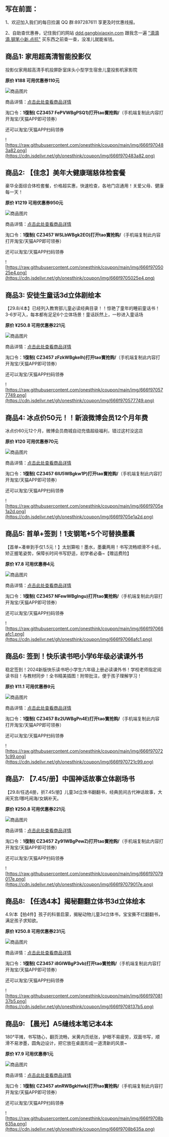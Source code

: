 ## 写在前面：

1、欢迎加入我们的每日捡漏 QQ 群:897287611 享更及时优惠线报。

2、自助查优惠券，记住我们的网站 [ddd.gangbixiaoxin.com](https://ddd.gangbixiaoxin.com) 跟我念一遍 ["滴滴滴.钢笔小新.点抗"](https://ddd.gangbixiaoxin.com) 买东西之前查一查，没准儿就能省钱。

## 商品1: 家用超高清智能投影仪

投影仪家用超高清手机投屏卧室床头小型学生宿舍儿童投影机家影院

**原价 ¥188 可用优惠券110元**

![商品图片](https://img.alicdn.com/bao/uploaded/i4/2215605545793/O1CN01VqdH8p1sfFMxOXGEh_!!0-item_pic.jpg)

商品详情：[点击此处查看商品详情](https://s.click.taobao.com/t?e=m%3D2%26s%3DUq7ImfZP94tw4vFB6t2Z2ueEDrYVVa64yK8Cckff7TXLWlSKdGSYDvm2Ds%2FN8PiQlovu%2FCElQOvWbLW7uhxyboGvCrJWHk1%2FTyVl44vrPmd3miNKHWpinpVm%2FOAUUFw71qrpxiwMoCNxc1AtbZGVS9wGvdsW0flyCFPYbItiGhDNEPXytV9ALoS4zvCRUrquoyF83giXy5x47tmOy9MNcv0kc8ikQ9ohYGoTS1C7oV2W0CLlQbqxpBv8uVaC7%2FP73A3TGbMc325TU1UpnLcQJ9kYvQZuIwx3oGeIQL4Fi9Ei8mRWDxUtQ9TUpn3L232ShgcbUccTft%2B228n1ngbVmA%3D%3D&amp;union_lens=lensId:TAPI@1718589167@0bbb31ba_0d74_19023e598e2_bc53@01)

淘口令：**1復制( CZ3457 FePVWBgPSQ1)打开tao寳抢购/**（手机端复制此内容打开淘宝/天猫APP即可领券）</p>

还可以淘宝/天猫APP扫码领券

![https://raw.githubusercontent.com/onesthink/coupon/main/img/666f970483a82.png](https://cdn.jsdelivr.net/gh/onesthink/coupon/img/666f970483a82.png)

## 商品2: 【佳念】美年大健康瑞慈体检套餐

豪华全面综合体检套餐，价格超实惠，快速检查，各地门店通用！关爱父母、健康每一天！

**原价 ¥1219 可用优惠券950元**

![商品图片](https://img.alicdn.com/imgextra/i1/2216955604629/O1CN01gzoJtm1k48JPbhA98_!!2216955604629.jpg)

商品详情：[点击此处查看商品详情](https://s.click.taobao.com/t?e=m%3D2%26s%3Dls5ab4vStE5w4vFB6t2Z2ueEDrYVVa64yK8Cckff7TXLWlSKdGSYDjA2AhBuS4wZJ1gyddu7kN%2FWbLW7uhxyboGvCrJWHk1%2FTyVl44vrPmd3miNKHWpinpVm%2FOAUUFw71qrpxiwMoCNxc1AtbZGVS18%2FlSyNmdLiQuehv9lCWwXNEPXytV9ALoS4zvCRUrqug3a7TwQeHVGex312MsjJLLtgYqbofYRJ0FVS5JJoerfEF9Ac0V21T89xV%2FiGDY4yD7Zx%2FW%2BGAHUbkJ5QxPS2Ci%2FKfJmqgrYAfWsUjZoD5RAsr5mMPvWgcm0J1yZXJFtcDseal0NfMDXJpWvVCAyWdKJn5AyUbPoV&amp;union_lens=lensId:TAPI@1718589170@0bbb31ba_0d74_19023e5a4c2_bcd2@01)

淘口令：**1復制( CZ3457 WSLbWBgk2EO)打开tao寳抢购/**（手机端复制此内容打开淘宝/天猫APP即可领券）</p>

还可以淘宝/天猫APP扫码领券

![https://raw.githubusercontent.com/onesthink/coupon/main/img/666f9705025e4.png](https://cdn.jsdelivr.net/gh/onesthink/coupon/img/666f9705025e4.png)

## 商品3: 安徒生童话3d立体剧绘本

【29.8/4本】已经列入教育部儿童必读经典目录！！惊艳了童年的睡前童话书！3-6岁可入，每本都有足足6个立体场景！童话跃然上，一秒进入童话场

**原价 ¥250.8 可用优惠券221元**

![商品图片](https://img.alicdn.com/imgextra/i4/1092889017/O1CN01b3XPlM2GTqFeQeou6_!!1092889017.jpg)

商品详情：[点击此处查看商品详情](https://s.click.taobao.com/t?e=m%3D2%26s%3DXyCxHlCaDOhw4vFB6t2Z2ueEDrYVVa64yK8Cckff7TXLWlSKdGSYDjA2AhBuS4wZt4hWD5k2kjPWbLW7uhxyboGvCrJWHk1%2FTyVl44vrPmd3miNKHWpinpVm%2FOAUUFw71qrpxiwMoCNxc1AtbZGVS%2BSnKXUZAPFqCQ0Bsg7O%2BlgLZMqoQW%2BfuKGzo1lVxIioCVNZW98zFoft8tM5Lf%2BkeREWWUQSxcxuQ2Vd30sv0eR5NzBJBDyYBdHRQWtyCN%2FzneUjzDPbE%2Fs4%2BfirBrx7mM7AMx9cWAx%2BEiM%2FlSG%2FbZSXlDTxsSwBzG9gzJAm1JYTU1NVKZy3ECfGDF1NzTQoPw%3D%3D&amp;union_lens=lensId:TAPI@1718589173@213f507f_0d47_19023e5b031_e0e9@01)

淘口令：**1復制( CZ3457 zFzkWBgkelh)打开tao寳抢购/**（手机端复制此内容打开淘宝/天猫APP即可领券）</p>

还可以淘宝/天猫APP扫码领券

![https://raw.githubusercontent.com/onesthink/coupon/main/img/666f970577749.png](https://cdn.jsdelivr.net/gh/onesthink/coupon/img/666f970577749.png)

## 商品4: 冰点价50元！！新浪微博会员12个月年费

冰点价60元12个月，微博会员商城自动充值超级福利，错过这村没这店

**原价 ¥120 可用优惠券70元**

![商品图片](https://img.alicdn.com/i4/1614831584/O1CN017UdjxS1NZWKdeAunY_!!1614831584.jpg)

商品详情：[点击此处查看商品详情](https://s.click.taobao.com/t?e=m%3D2%26s%3DiTG9TDB7elFw4vFB6t2Z2ueEDrYVVa64yK8Cckff7TXLWlSKdGSYDjA2AhBuS4wZ5x%2BIUlGKNpXWbLW7uhxyboGvCrJWHk1%2FTyVl44vrPmd3miNKHWpinpVm%2FOAUUFw71qrpxiwMoCNxc1AtbZGVS9IM6D5FjugsRH%2BGkmMGn4ELZMqoQW%2BfuKGzo1lVxIio0Elv3YlJfJSY9jrZCeGRNTMcMINdJ5dFPN48RouEKANryrb8W56IPlPpz46%2FfPwgwzzMEQiiMytVkSKsL%2FKbNdOG7fwodBwm1GvfJm8bP0ymMWN3tu951OvHf%2B6fTy7P5VW3ZIoyEDvGDmntuH4VtA%3D%3D&amp;union_lens=lensId:TAPI@1718589175@213e6c04_0d97_19023e5b538_367b@01)

淘口令：**1復制( CZ3457 6IU5WBgkw1P)打开tao寳抢购/**（手机端复制此内容打开淘宝/天猫APP即可领券）</p>

还可以淘宝/天猫APP扫码领券

![https://raw.githubusercontent.com/onesthink/coupon/main/img/666f9705e1a2d.png](https://cdn.jsdelivr.net/gh/onesthink/coupon/img/666f9705e1a2d.png)

## 商品5: 首单+签到！1支钢笔+5个可替换墨囊

【首单+凑单到手仅1.5元！】太划算啦！墨水，墨囊两用！书写流畅顺滑不卡纸，矫正握笔姿势，保障长时间书写舒适，初学者必备~【赠运费险】

**原价 ¥7.8 可用优惠券4元**

![商品图片](https://img.alicdn.com/i2/2213750286605/O1CN01vlComW1yf8lrZ0Pqy_!!2213750286605.jpg)

商品详情：[点击此处查看商品详情](https://s.click.taobao.com/t?e=m%3D2%26s%3D4lUDTLU%2BTfdw4vFB6t2Z2ueEDrYVVa64yK8Cckff7TXLWlSKdGSYDjA2AhBuS4wZMMgx22UI05bWbLW7uhxyboGvCrJWHk1%2FTyVl44vrPmd3miNKHWpinpVm%2FOAUUFw71qrpxiwMoCNxc1AtbZGVS8B4l7ZzJrA%2FXOWRUFCRilbNEPXytV9ALoS4zvCRUrqusBPxwcHENRBFpYVMFsDa8dELBOaCZPrzLsfCzTowzYABWyIev4bjDj4N3f2uOUUroqDYTm%2Fx9NgbkJ5QxPS2Ci%2FKfJmqgrYAfWsUjZoD5RDSCCWis3qArJvFtghEbexqDseal0NfMDXJpWvVCAyWdKJn5AyUbPoV&amp;union_lens=lensId:TAPI@1718589178@213288b6_0d32_19023e5c38d_6d7b@01)

淘口令：**1復制( CZ3457 NFewWBglngu)打开tao寳抢购/**（手机端复制此内容打开淘宝/天猫APP即可领券）</p>

还可以淘宝/天猫APP扫码领券

![https://raw.githubusercontent.com/onesthink/coupon/main/img/666f97066afc1.png](https://cdn.jsdelivr.net/gh/onesthink/coupon/img/666f97066afc1.png)

## 商品6: 签到！快乐读书吧小学6年级必读课外书

稳定签到！2024新版快乐读书吧小学生六年级上册必读课外书！学校老师指定阅读书目！与教材同步！全书精美插图！附带批注，便于孩子理解学习！

**原价 ¥11.1 可用优惠券9元**

![商品图片](https://img.alicdn.com/imgextra/i3/3086901430/O1CN01rc8GRa1MQzKscufnY_!!3086901430.png)

商品详情：[点击此处查看商品详情](https://s.click.taobao.com/t?e=m%3D2%26s%3DC5otpf2Vz1Nw4vFB6t2Z2ueEDrYVVa64yK8Cckff7TXLWlSKdGSYDrxKi9Uxj58mJ1gyddu7kN%2FWbLW7uhxyboGvCrJWHk1%2FTyVl44vrPmd3miNKHWpinpVm%2FOAUUFw71qrpxiwMoCNxc1AtbZGVS1l%2FZiH5Ey9oN9nNHrs0%2BDoLZMqoQW%2BfuKGzo1lVxIioveYwd2pqs28PpDKQ1hmFRPf1kRZ0yLM6U2doME7v6UGZ4RVP2qpPeICgb5iciKuVUBbsD9R7nts4%2BfirBrx7mM7AMx9cWAx%2BEiM%2FlSG%2FbZTV9D8%2BFOLibrdHbtTdKPKvU1NVKZy3ECfGDF1NzTQoPw%3D%3D&amp;union_lens=lensId:TAPI@1718589180@21508c4e_0d92_19023e5ca62_62b9@01)

淘口令：**1復制( CZ3457 Bz2UWBgPn4E)打开tao寳抢购/**（手机端复制此内容打开淘宝/天猫APP即可领券）</p>

还可以淘宝/天猫APP扫码领券

![https://raw.githubusercontent.com/onesthink/coupon/main/img/666f970721c99.png](https://cdn.jsdelivr.net/gh/onesthink/coupon/img/666f970721c99.png)

## 商品7: 【7.45/册】中国神话故事立体剧场书

【29.8/任选4册，折7.45/册】儿童3d立体书翻翻书，经典民间古代神话故事，大闹天宫/哪吒闹海/女娲补天。

**原价 ¥250.8 可用优惠券221元**

![商品图片](https://img.alicdn.com/i4/1092889017/O1CN01IybAE12GTqHOxA4pC_!!1092889017.jpg)

商品详情：[点击此处查看商品详情](https://s.click.taobao.com/t?e=m%3D2%26s%3DxW4PkbrBAYdw4vFB6t2Z2ueEDrYVVa64yK8Cckff7TXLWlSKdGSYDrxKi9Uxj58mt4hWD5k2kjPWbLW7uhxyboGvCrJWHk1%2FTyVl44vrPmd3miNKHWpinpVm%2FOAUUFw71qrpxiwMoCNxc1AtbZGVS%2BSnKXUZAPFqCQ0Bsg7O%2BlgLZMqoQW%2BfuKGzo1lVxIio8mT7kuHQboug9dPHBNLEvX1d7i0vGbVF%2B20qvu4%2FzozwQequZsz0IHJtQKSVYrqqKqIpsTibuRM4%2BfirBrx7mM7AMx9cWAx%2BEiM%2FlSG%2FbZQRHgatg8CU%2FqsC1ZJcsyiLU1NVKZy3ECfGDF1NzTQoPw%3D%3D&amp;union_lens=lensId:TAPI@1718589183@2132fb04_0d96_19023e5d60c_57b4@01)

淘口令：**1復制( CZ3457 Zy91WBgPewZ)打开tao寳抢购/**（手机端复制此内容打开淘宝/天猫APP即可领券）</p>

还可以淘宝/天猫APP扫码领券

![https://raw.githubusercontent.com/onesthink/coupon/main/img/666f97079017e.png](https://cdn.jsdelivr.net/gh/onesthink/coupon/img/666f97079017e.png)

## 商品8: 【任选4本】揭秘翻翻立体书3d立体绘本

4.9/本【拍4件】孩子的科普启蒙，揭秘动物儿童3d立体书，宝宝撕不烂翻翻书，满足孩子求知欲。

**原价 ¥250.8 可用优惠券231元**

![商品图片](https://img.alicdn.com/bao/uploaded/i3/1092889017/O1CN0193ltdm2GTqDvlGFrV_!!0-item_pic.jpg)

商品详情：[点击此处查看商品详情](https://s.click.taobao.com/t?e=m%3D2%26s%3DZqMiQFs6djJw4vFB6t2Z2ueEDrYVVa64yK8Cckff7TXLWlSKdGSYDrxKi9Uxj58m5x%2BIUlGKNpXWbLW7uhxyboGvCrJWHk1%2FTyVl44vrPmd3miNKHWpinpVm%2FOAUUFw71qrpxiwMoCNxc1AtbZGVS%2BSnKXUZAPFqCQ0Bsg7O%2BlgLZMqoQW%2BfuKGzo1lVxIiod86lQg%2BMMP4Agv4b65iIVUx9gV2a0UH%2B3kxuRWPsFLzGk9QmRDYKS2qyoXlhg7U4h3wRJWegYrM4%2BfirBrx7mM7AMx9cWAx%2BEiM%2FlSG%2FbZRnmnqO5vIgmcJZK9L3dcE7U1NVKZy3ECfGDF1NzTQoPw%3D%3D&amp;union_lens=lensId:TAPI@1718589185@21336976_0d75_19023e5dce1_bfbf@01)

淘口令：**1復制( CZ3457 i8GIWBgP3vb)打开tao寳抢购/**（手机端复制此内容打开淘宝/天猫APP即可领券）</p>

还可以淘宝/天猫APP扫码领券

![https://raw.githubusercontent.com/onesthink/coupon/main/img/666f9708137b5.png](https://cdn.jsdelivr.net/gh/onesthink/coupon/img/666f9708137b5.png)

## 商品9: 【晨光】A5缝线本笔记本4本

180°平摊，书写随心，翻页流畅，米黄内页纸张，护眼不易疲劳，双面书写，顺滑不易渗墨，圆角边设计，把它放在桌面形成一道清新的风景~

**原价 ¥7.9 可用优惠券1元**

![商品图片](https://img.alicdn.com/imgextra/i3/682114580/O1CN017fPA9G1jhgtrXaxCp_!!682114580.jpg)

商品详情：[点击此处查看商品详情](https://s.click.taobao.com/t?e=m%3D2%26s%3DqTYA5T0dsuZw4vFB6t2Z2ueEDrYVVa64yK8Cckff7TXLWlSKdGSYDrxKi9Uxj58mMMgx22UI05bWbLW7uhxyboGvCrJWHk1%2FTyVl44vrPmd3miNKHWpinpVm%2FOAUUFw71qrpxiwMoCNxc1AtbZGVS%2FjLKyo1TMdLyZpAbxvW%2B26MHuv7RoNv0Q0jFsbsQ7KWH7Qka0%2BIM7dwpqS4beYwSVCai4tt2QL4XJZ4e7AmY%2F5EBfAEyDeiZB6IUmrf%2F%2FJLlbRMz6GTKAYZjQKfJ2UQf03O4wtQ3K90uPwKbyPejWbjz%2BF7fVzT0FishzcrazIoX0%2B3obhRTo5xKmPmpIKZsA%3D%3D&amp;union_lens=lensId:TAPI@1718589188@2150150e_0d6a_19023e5e8a3_1786@01)

淘口令：**1復制( CZ3457 atnRWBgkHwk)打开tao寳抢购/**（手机端复制此内容打开淘宝/天猫APP即可领券）</p>

还可以淘宝/天猫APP扫码领券

![https://raw.githubusercontent.com/onesthink/coupon/main/img/666f9708b635a.png](https://cdn.jsdelivr.net/gh/onesthink/coupon/img/666f9708b635a.png)

